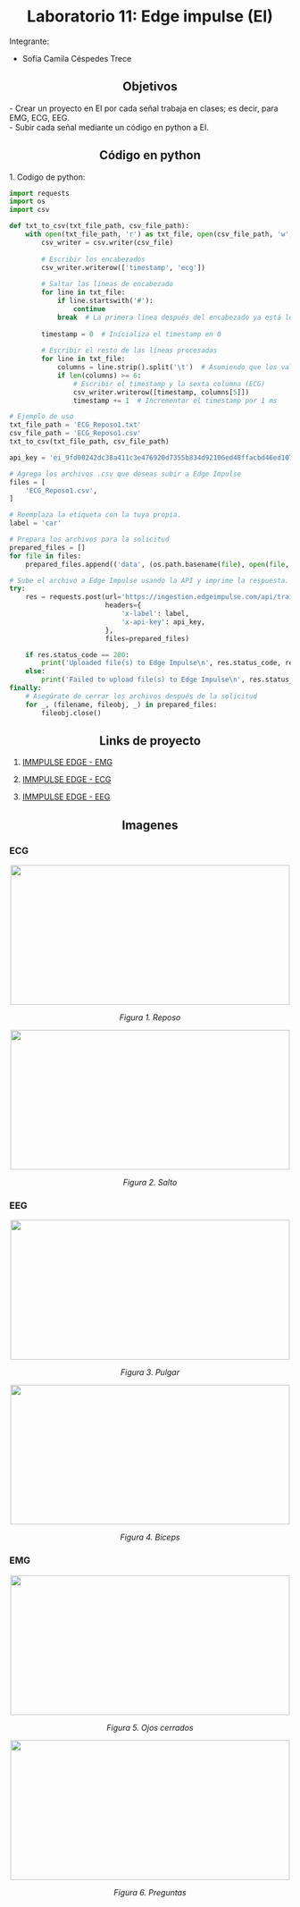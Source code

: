 <h1 style="text-align: center;">Laboratorio 11: Edge impulse (EI)</h1>
Integrante: 

- Sofía Camila Céspedes Trece
  
<a id = "Informe edge impulse" style></a>
<h2 style = "text-align: center;">Objetivos</h2>
- Crear un proyecto en EI por cada señal trabaja en clases; es decir, para EMG, ECG, EEG. <br />
- Subir cada señal mediante un código en python a EI.<br />

<h2 style = "text-align: center;">Código en python</h2>
1. Codigo de python: 

``` python
import requests
import os
import csv

def txt_to_csv(txt_file_path, csv_file_path):
    with open(txt_file_path, 'r') as txt_file, open(csv_file_path, 'w', newline='') as csv_file:
        csv_writer = csv.writer(csv_file)
        
        # Escribir los encabezados
        csv_writer.writerow(['timestamp', 'ecg'])
        
        # Saltar las líneas de encabezado
        for line in txt_file:
            if line.startswith('#'):
                continue
            break  # La primera línea después del encabezado ya está leída
        
        timestamp = 0  # Inicializa el timestamp en 0
        
        # Escribir el resto de las líneas procesadas
        for line in txt_file:
            columns = line.strip().split('\t')  # Asumiendo que los valores están separados por tabulaciones
            if len(columns) >= 6:
                # Escribir el timestamp y la sexta columna (ECG)
                csv_writer.writerow([timestamp, columns[5]])
                timestamp += 1  # Incrementar el timestamp por 1 ms

# Ejemplo de uso
txt_file_path = 'ECG_Reposo1.txt'
csv_file_path = 'ECG_Reposo1.csv'
txt_to_csv(txt_file_path, csv_file_path)

api_key = 'ei_9fd00242dc38a411c3e476920d7355b834d92106ed48ffacbd46ed10769bd1e0'

# Agrega los archivos .csv que deseas subir a Edge Impulse
files = [
    'ECG_Reposo1.csv',
]

# Reemplaza la etiqueta con la tuya propia.
label = 'car'

# Prepara los archivos para la solicitud
prepared_files = []
for file in files:
    prepared_files.append(('data', (os.path.basename(file), open(file, 'rb'), 'text/csv')))

# Sube el archivo a Edge Impulse usando la API y imprime la respuesta.
try:
    res = requests.post(url='https://ingestion.edgeimpulse.com/api/training/files',
                        headers={
                            'x-label': label,
                            'x-api-key': api_key,
                        },
                        files=prepared_files)

    if res.status_code == 200:
        print('Uploaded file(s) to Edge Impulse\n', res.status_code, res.content)
    else:
        print('Failed to upload file(s) to Edge Impulse\n', res.status_code, res.content)
finally:
    # Asegúrate de cerrar los archivos después de la solicitud
    for _, (filename, fileobj, _) in prepared_files:
        fileobj.close()

```
<h2 style = "text-align: center;">Links de proyecto</h2>

1. [IMMPULSE EDGE - EMG](https://studio.edgeimpulse.com/public/431209/live)</p>
2. [IMMPULSE EDGE - ECG](https://studio.edgeimpulse.com/public/431174/live)</p>
3. [IMMPULSE EDGE - EEG](https://studio.edgeimpulse.com/public/431211/live)</p>

<h2 style = "text-align: center;">Imagenes</h2>

### ECG

</div>
<p align="center">
<image width="500" height="250"src="">
<p align="center"><i>Figura 1. Reposo </i></p>
</div>

</div>
<p align="center">
<image width="500" height="250"src="">
<p align="center"><i>Figura 2. Salto </i></p>
</div>

### EEG

</div>
<p align="center">
<image width="500" height="250"src="">
<p align="center"><i>Figura 3. Pulgar </i></p>
</div>

</div>
<p align="center">
<image width="500" height="250"src="">
<p align="center"><i>Figura 4. Bíceps </i></p>
</div>

### EMG

</div>
<p align="center">
<image width="500" height="250"src="">
<p align="center"><i>Figura 5. Ojos cerrados </i></p>
</div>

</div>
<p align="center">
<image width="500" height="250"src="">
<p align="center"><i>Figura 6. Preguntas </i></p>
</div>
